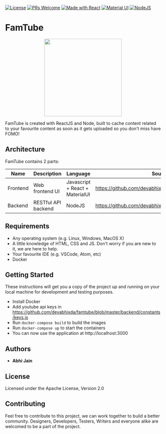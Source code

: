 [![License](https://img.shields.io/badge/license-Apache%202.0-green.svg)](https://github.com/devabhixda/famtube/blob/master/LICENSE)
[![PRs Welcome](https://img.shields.io/badge/PRs-welcome-brightgreen.svg?style=flat-square)](https://github.com/devabhixda/famtube/pulls)
[![Made with React](https://img.shields.io/badge/Made_with-React-blue.svg)](https://reactjs.org/)
[![Material UI](https://img.shields.io/badge/Material-UI-blue.svg)](https://material-ui.com/)
[![NodeJS](https://img.shields.io/badge/node-latest-blue)](https://nodejs.org/en/)

# FamTube
<p align="center"> <img width="250" src="https://lh3.googleusercontent.com/mTrQbZLiob7iQj3dCC71WsjYKK35wk2p-3ntrbEllJ2mi1RwPdXXQlMWPNsTunHUhZIO_ja3Iz_3tF4hpBwZIWDNpxbY3AhNI7LjnGSsPFaM5B6Z27RoQf58ntcgJRLSuMLp9NvXzNwuh8H6CcrrPkbzn7s2_ELqqn57ilKWcriUwGQTusgYszbFKOqO8KUz76OnzpPOZEwk8RksIROVN2KrIkOSeYB-RZCfvNOuKainrTMGhXyjw0R76i6qbmXYIVhAZ2_SkjO7uW31uy4F9YCrllliZnR38U64iBnxfaGLj338-ydswePl0gYomZGFizFy5zLKkTM0DU39Ve5zrYMhXQfCfDRpMUlYLB_UxS8WramfhQI1atr177FIRpDT4Jz7JCADh8PaedAss_8AmXXDdmDesjlTeiB1PnwtqG1wdfIesWzd1lSvdRsNC9DtVvtMaddzDQNwcdYEWYpm6WuDrzoVGD5wEjZI2MYU1ViXHYvPIYx7DvugEuLZprMfpEyhwY-3pAE0QMv1AN23czSbbssIwCCFSmP8l3m5Y9FFePiZVxedgkDgO1S0zLzUIaLa7pN0t_vnfeGBgOVXLFBaXuBywJXJBms-dtzS5IEr2Ae0zqwmZ_66ta5F-TcZf5PV07Us9dh9Y41ly2rmbr0qc-JtRcTXu8RSeyzp8hYNKVmu58BcdHk1JHnBLfqYS2n8ttjcRRCNTBYOj5JtAH1vSzkJ_g7cXRpjDtHiidDkYt23ZWmw0jX19YzjbRz_FAC9zcChZtPLE4USCkjDDysmKKylKEVgjf0QJ-7h7EbLI7mGpukXx37eOuXrT3sCiHTIid_1HwfeKbkyxTv5zjGFPL1p4GPNNQnrI5AROfeBie3vR7XoZ2HOeT3LRfTcTjINKD5s59Sdaz-0KyzefiVl-9LIWrJkRVUMfJt8D4EjWT8pcDOZ8IBX7pdTiaoWF4LRHyQgTW4xoKluszE=w759-h194-no?authuser=0">  </p>

FamTube is created with ReactJS and Node, built to cache content related to your favourite content as soon as it gets uploaded so you don't miss have FOMO!

## Architecture

FamTube contains 2 parts:

Name | Description | Language | Source code
----|------|----|----
Frontend | Web frontend UI | Javascript + React + MaterialUI | https://github.com/devabhixda/famtube/tree/master/frontend
Backend | RESTful API backend | NodeJS | https://github.com/devabhixda/famtube/tree/master/backend


## Requirements 
* Any operating system (e.g. Linux, Windows, MacOS X)
* A little knowledge of HTML, CSS and JS. Don't worry if you are new to it, we are here to help.
* Your favourite IDE (e.g. VSCode, Atom, etc)
* Docker

## Getting Started

These instructions will get you a copy of the project up and running on your local machine for development and testing purposes.
* Install Docker
* Add youtube api keys in https://github.com/devabhixda/famtube/blob/master/backend/constants/keys.js 
* Run `docker-compose build` to build the images
* Run `docker-compose up` to start the containers
* You can now use the application at http://localhost:3000



## Authors
 
* **Abhi Jain**

## License

Licensed under the Apache License, Version 2.0

## Contributing
Feel free to contribute to this project, we can work together to build a better community. Designers, Developers, Testers, Writers and everyone alike are welcomed to be a part of the project.
